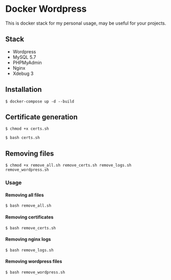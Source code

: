 # Docker Wordpress

This is docker stack for my personal usage, may be useful for your projects.

## Stack

* Wordpress
* MySQL 5.7
* PHPMyAdmin
* Nginx
* Xdebug 3

## Installation

`$ docker-compose up -d --build`

## Certificate generation

`$ chmod +x certs.sh`

`$ bash certs.sh`

## Removing files

`$ chmod +x remove_all.sh remove_certs.sh remove_logs.sh remove_wordpress.sh`

### Usage

#### Removing all files

`$ bash remove_all.sh`

#### Removing certificates

`$ bash remove_certs.sh`

#### Removing nginx logs

`$ bash remove_logs.sh`

#### Removing wordpress files

`$ bash remove_wordpress.sh`
